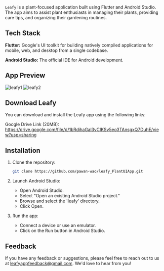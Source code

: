 
`Leafy` is a plant-focused application built using Flutter and Android Studio. The app aims to assist plant enthusiasts in managing their plants, providing care tips, and organizing their gardening routines.

## Tech Stack

**Flutter:** Google's UI toolkit for building natively compiled applications for mobile, web, and desktop from a single codebase.

**Android Studio:** The official IDE for Android development.

## App Preview
![leafy1](https://github.com/pawan-wao/leafy_PlantUIApp/assets/119276655/a0ff7a5c-e8f1-4d6e-bf3c-7f1972a55ace)
![leafy2](https://github.com/pawan-wao/leafy_PlantUIApp/assets/119276655/2ce8812c-4bba-4ec1-9756-ba9a08eed35e)



## Download Leafy

You can download and install the Leafy app using the following links:

Google Drive Link (20MB): https://drive.google.com/file/d/1bRdihaGal3vCIKSv5eo3TAnsgxQ7DuhE/view?usp=sharing


## Installation

1. Clone the repository:

    ```bash
    git clone https://github.com/pawan-wao/leafy_PlantUIApp.git
    ```

2. Launch Android Studio:
    - Open Android Studio.
    - Select "Open an existing Android Studio project."
    - Browse and select the 'leafy' directory.
    - Click Open.

3. Run the app:
    - Connect a device or use an emulator.
    - Click on the Run button in Android Studio.

## Feedback

If you have any feedback or suggestions, please feel free to reach out to us at leafyappfeedback@gmail.com. We'd love to hear from you!
